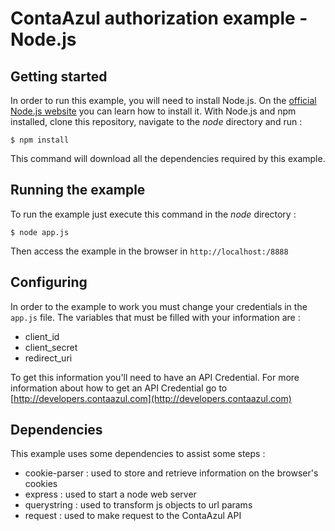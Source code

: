 # ContaAzul authorization example - Node.js

## Getting started

In order to run this example, you will need to install Node.js. On the [official Node.js website](https://nodejs.org/en/) you can learn how to install it.
With Node.js and npm installed, clone this repository, navigate to the _node_ directory and run :

`$ npm install`

This command will download all the dependencies required by this example.

## Running the example

To run the example just execute this command in the _node_ directory :

`$ node app.js`

Then access the example in the browser in `http://localhost:/8888`

## Configuring

In order to the example to work you must change your credentials in the `app.js` file.
The variables that must be filled with your information are :

 - client_id
 - client_secret
 - redirect_uri

To get this information you'll need to have an API Credential.
For more information about how to get an API Credential go to [http://developers.contaazul.com](http://developers.contaazul.com)

## Dependencies

This example uses some dependencies to assist some steps :

  - cookie-parser : used to store and retrieve information on the browser's cookies
  - express : used to start a node web server
  - querystring : used to transform js objects to url params
  - request : used to make request to the ContaAzul API
